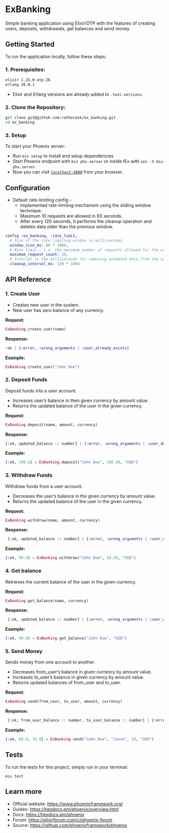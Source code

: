 # ExBanking
Simple banking application using Elixir/OTP with the features of creating users, deposits, withdrawals, get balances and send money.

## Getting Started

To run the application locally, follow these steps:

### 1. Prerequisites:
   ```bash
   elixir 1.15.0-otp-26
   erlang 26.0.1
   ```
* Elixir and Erlang versions are already added to `.tool-versions`.

### 2. Clone the Repository:
   ```bash
   git clone git@github.com:rathorevk/ex_banking.git
   cd ex_banking
   ```
### 3. Setup
To start your Phoenix server:
-  Run `mix setup` to install and setup dependencies
-  Start Phoenix endpoint with `mix phx.server` or inside IEx with `iex -S mix phx.server`.
-  Now you can visit [`localhost:4000`](http://localhost:4000) from your browser.


## Configuration

- Default rate-limiting config  -
  - Implemented rate-limiting mechanism using the sliding window technique.
  - Maximum 10 requests are allowed in 60 seconds.
  - After every 120 seconds, it performs the cleanup operation and deletes data older than the previous window.

```elixir
config :ex_banking, :rate_limit,
  # Size of the rate-limiting window in milliseconds.
  window_size_ms: 60 * 1000,
  # Rate limit — i.e. the maximum number of requests allowed for the window.
  maximum_request_count: 10,
  # Interval in the milliseconds for removing outdated data from the usage table.
  cleanup_interval_ms: 120 * 1000
```


## API Reference

### 1. Create User
- Creates new user in the system.
- New user has zero balance of any currency.

**Request:**

```elixir
ExBanking.create_user(name)
```

**Response:**

```elixir
:ok | {:error, :wrong_arguments | :user_already_exists}
```

**Example:**
```elixir
ExBanking.create_user("John Doe")
```

### 2. Deposit Funds

Deposit funds into a user account.
- Increases user’s balance in then given currency by amount value.
- Returns the updated balance of the user in the given currency.

**Request:**

```elixir
ExBanking.deposit(name, amount, currency)
```

**Response:**

```elixir
{:ok, updated_balance :: number} | {:error, :wrong_arguments | :user_does_not_exist | :too_many_requests_to_user}
```

**Example:**
```elixir
{:ok, 100.5} = ExBanking.deposit("John Doe", 100.50, "USD")
```

### 3. Withdraw Funds

Withdraw funds from a user account.
- Decreases the user’s balance in the given currency by amount value.
- Returns the updated balance of the user in the given currency.

**Request:**

```elixir
ExBanking.withdraw(name, amount, currency)
```

**Response:**

```elixir
 {:ok, updated_balance :: number} | {:error, :wrong_arguments | :user_does_not_exist | :not_enough_money | :too_many_requests_to_user}
```

**Example:**
```elixir
{:ok, 90.0} = ExBanking.withdraw("John Doe", 10.50, "USD")
```

### 4. Get balance

Retrieves the current balance of the user in the given currency.

**Request:**

```elixir
ExBanking.get_balance(name, currency)
```

**Response:**

```elixir
 {:ok, updated_balance :: number} | {:error, :wrong_arguments | :user_does_not_exist | :too_many_requests_to_user}
```

**Example:**
```elixir
{:ok, 90.0} = ExBanking.get_balance("John Doe", "USD")
```

### 5. Send Money

Sends money from one account to another.
- Decreases from_user’s balance in given currency by amount value.
- Increases to_user’s balance in given currency by amount value.
- Returns updated balances of from_user and to_user.

**Request:**

```elixir
ExBanking.send(from_user, to_user, amount, currency)
```

**Response:**

```elixir
 {:ok, from_user_balance :: number, to_user_balance :: number} | {:error, :wrong_arguments | :not_enough_money | :sender_does_not_exist | :receiver_does_not_exist | :too_many_requests_to_sender | :too_many_requests_to_receiver}
```

**Example:**
```elixir
{:ok, 80.0, 10.0} = ExBanking.send("John Doe", "Jason", 10, "USD")
```


## Tests

To run the tests for this project, simply run in your terminal:

```shell
mix test
```

## Learn more

  * Official website: https://www.phoenixframework.org/
  * Guides: https://hexdocs.pm/phoenix/overview.html
  * Docs: https://hexdocs.pm/phoenix
  * Forum: https://elixirforum.com/c/phoenix-forum
  * Source: https://github.com/phoenixframework/phoenix
